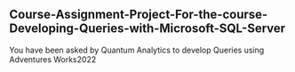 ## Course-Assignment-Project-For-the-course-Developing-Queries-with-Microsoft-SQL-Server
You have been asked by Quantum Analytics to develop Queries using Adventures Works2022
